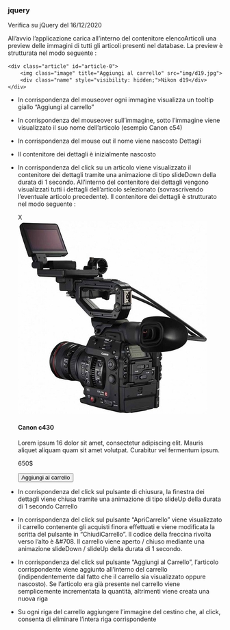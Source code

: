 ### jquery
Verifica su jQuery del 16/12/2020

All’avvio l’applicazione carica all’interno del contenitore elencoArticoli una preview delle
immagini di tutti gli articoli presenti nel database. La preview è strutturata nel modo seguente :

    <div class="article" id="article-0">
        <img class="image" title="Aggiungi al carrello" src="img/d19.jpg">
        <div class="name" style="visibility: hidden;">Nikon d19</div>
    </div>

* In corrispondenza del mouseover ogni immagine visualizza un tooltip giallo “Aggiungi al carrello”
* In corrispondenza del mouseover sull’immagine, sotto l’immagine viene visualizzato il suo nome
dell’articolo (esempio Canon c54)
* In corrispondenza del mouse out il nome viene nascosto
Dettagli
* Il contenitore dei dettagli è inizialmente nascosto
* In corrispondenza del click su un articolo viene visualizzato il contenitore dei dettagli tramite una
animazione di tipo slideDown della durata di 1 secondo.
All’interno del contenitore dei dettagli vengono visualizzati tutti i dettagli dell’articolo selezionato
(sovrascrivendo l’eventuale articolo precedente). Il contenitore dei dettagli è strutturato nel modo
seguente :


    <div class="details" style="">
        <div class="detail-close"> 
            <span> X </span> 
        </div>
        <div class="detail-img">
            <img src="img/c430.jpg">
        </div>
        <div class="detail-info">
            <h4 class="item-title">Canon c430</h4>
            <p>Lorem ipsum 16 dolor sit amet, consectetur adipiscing elit. Mauris aliquet aliquam quam sit amet volutpat. Curabitur vel fermentum ipsum.</p>
            <p>650$</p>
            <button class="item-add">Aggiungi al carrello</button>
        </div>
    </div>

* In corrispondenza del click sul pulsante di chiusura, la finestra dei dettagli viene chiusa tramite una
animazione di tipo slideUp della durata di 1 secondo
Carrello
* In corrispondenza del click sul pulsante “ApriCarrello” viene visualizzato il carrello contenente gli
acquisti finora effettuati e viene modificata la scritta del pulsante in “ChiudiCarrello”.
Il codice della freccina rivolta verso l’alto è &#708. Il carrello viene aperto / chiuso mediante una
animazione slideDown / slideUp della durata di 1 secondo.
* In corrispondenza del click sul pulsante “Aggiungi al Carrello”, l’articolo corrispondente viene
aggiunto all’interno del carrello (indipendentemente dal fatto che il carrello sia visualizzato oppure
nascosto). Se l’articolo era già presente nel carrello viene semplicemente incrementata la quantità,
altrimenti viene creata una nuova riga
* Su ogni riga del carrello aggiungere l’immagine del cestino che, al click, consenta di eliminare l’intera
riga corrispondente

